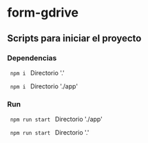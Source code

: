 # form-gdrive

## Scripts para iniciar el proyecto

### Dependencias
<code> npm i </code> Directorio '.' 

<code> npm i </code> Directorio './app' 

### Run
<code> npm run start </code> Directorio './app' 

<code> npm run start </code> Directorio '.' 

